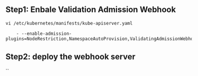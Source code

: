 ## Step1: Enbale Validation Admission Webhook 
```
vi /etc/kubernetes/manifests/kube-apiserver.yaml

    - --enable-admission-plugins=NodeRestriction,NamespaceAutoProvision,ValidatingAdmissionWebhook
```

## Step2: deploy the webhook server 
``